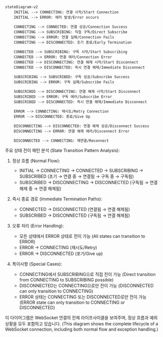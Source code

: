 ```mermaid
stateDiagram-v2
    INITIAL --> CONNECTING: 연결 시작/Start Connection
    INITIAL --> ERROR: 에러 발생/Error occurs

    CONNECTING --> CONNECTED: 연결 성공/Connection Success
    CONNECTING --> SUBSCRIBING: 직접 구독/Direct Subscribe
    CONNECTING --> ERROR: 연결 실패/Connection Fails
    CONNECTING --> DISCONNECTED: 조기 종료/Early Termination

    CONNECTED --> SUBSCRIBING: 구독 시작/Start Subscribing
    CONNECTED --> ERROR: 연결 에러/Connection Error
    CONNECTED --> DISCONNECTING: 연결 해제 시작/Start Disconnect
    CONNECTED --> DISCONNECTED: 즉시 연결 해제/Immediate Disconnect

    SUBSCRIBING --> SUBSCRIBED: 구독 성공/Subscribe Success
    SUBSCRIBING --> ERROR: 구독 실패/Subscribe Fails

    SUBSCRIBED --> DISCONNECTING: 연결 해제 시작/Start Disconnect
    SUBSCRIBED --> ERROR: 구독 에러/Subscribe Error
    SUBSCRIBED --> DISCONNECTED: 즉시 연결 해제/Immediate Disconnect

    ERROR --> CONNECTING: 재시도/Retry Connection
    ERROR --> DISCONNECTED: 종료/Give Up

    DISCONNECTING --> DISCONNECTED: 연결 해제 성공/Disconnect Success
    DISCONNECTING --> ERROR: 연결 해제 에러/Disconnect Error

    DISCONNECTED --> CONNECTING: 재연결/Reconnect

```

주요 상태 전이 패턴 분석 (State Transition Pattern Analysis):

1. 정상 흐름 (Normal Flow):

    - INITIAL → CONNECTING → CONNECTED → SUBSCRIBING → SUBSCRIBED
      (초기 → 연결 중 → 연결됨 → 구독 중 → 구독됨)
    - SUBSCRIBED → DISCONNECTING → DISCONNECTED
      (구독됨 → 연결 해제 중 → 연결 해제됨)

2. 즉시 종료 경로 (Immediate Termination Paths):

    - CONNECTED → DISCONNECTED (연결됨 → 연결 해제됨)
    - SUBSCRIBED → DISCONNECTED (구독됨 → 연결 해제됨)

3. 오류 처리 (Error Handling):

    - 모든 상태에서 ERROR 상태로 전이 가능
      (All states can transition to ERROR)
    - ERROR → CONNECTING (재시도/Retry)
    - ERROR → DISCONNECTED (포기/Give up)

4. 특이사항 (Special Cases):
    - CONNECTING에서 SUBSCRIBING으로 직접 전이 가능
      (Direct transition from CONNECTING to SUBSCRIBING possible)
    - DISCONNECTED는 CONNECTING으로만 전이 가능
      (DISCONNECTED can only transition to CONNECTING)
    - ERROR 상태는 CONNECTING 또는 DISCONNECTED로만 전이 가능
      (ERROR state can only transition to CONNECTING or DISCONNECTED)

이 다이어그램은 WebSocket 연결의 전체 라이프사이클을 보여주며, 정상 흐름과 예외 상황을 모두 포함하고 있습니다.
(This diagram shows the complete lifecycle of a WebSocket connection, including both normal flow and exception handling.)
